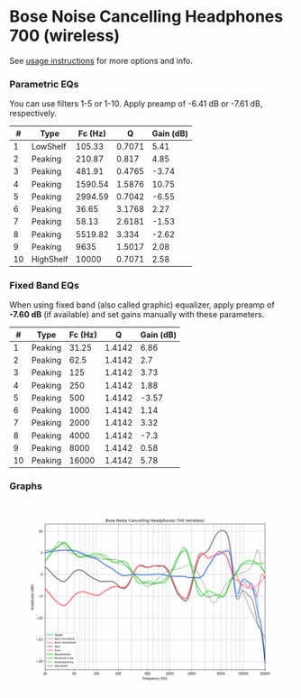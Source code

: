# Bose Noise Cancelling Headphones 700 (wireless)
See [usage instructions](https://github.com/jaakkopasanen/AutoEq#usage) for more options and info.

### Parametric EQs
You can use filters 1-5 or 1-10. Apply preamp of -6.41 dB or -7.61 dB, respectively.

|   # | Type      |   Fc (Hz) |      Q |   Gain (dB) |
|-----|-----------|-----------|--------|-------------|
|   1 | LowShelf  |    105.33 | 0.7071 |        5.41 |
|   2 | Peaking   |    210.87 | 0.817  |        4.85 |
|   3 | Peaking   |    481.91 | 0.4765 |       -3.74 |
|   4 | Peaking   |   1590.54 | 1.5876 |       10.75 |
|   5 | Peaking   |   2994.59 | 0.7042 |       -6.55 |
|   6 | Peaking   |     36.65 | 3.1768 |        2.27 |
|   7 | Peaking   |     58.13 | 2.6181 |       -1.53 |
|   8 | Peaking   |   5519.82 | 3.334  |       -2.62 |
|   9 | Peaking   |   9635    | 1.5017 |        2.08 |
|  10 | HighShelf |  10000    | 0.7071 |        2.58 |

### Fixed Band EQs
When using fixed band (also called graphic) equalizer, apply preamp of **-7.60 dB** (if available) and set gains manually with these parameters.

|   # | Type    |   Fc (Hz) |      Q |   Gain (dB) |
|-----|---------|-----------|--------|-------------|
|   1 | Peaking |     31.25 | 1.4142 |        6.86 |
|   2 | Peaking |     62.5  | 1.4142 |        2.7  |
|   3 | Peaking |    125    | 1.4142 |        3.73 |
|   4 | Peaking |    250    | 1.4142 |        1.88 |
|   5 | Peaking |    500    | 1.4142 |       -3.57 |
|   6 | Peaking |   1000    | 1.4142 |        1.14 |
|   7 | Peaking |   2000    | 1.4142 |        3.32 |
|   8 | Peaking |   4000    | 1.4142 |       -7.3  |
|   9 | Peaking |   8000    | 1.4142 |        0.58 |
|  10 | Peaking |  16000    | 1.4142 |        5.78 |

### Graphs
![](./Bose%20Noise%20Cancelling%20Headphones%20700%20(wireless).png)
